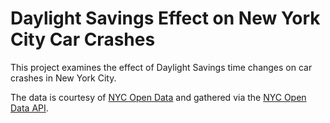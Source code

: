 # Daylight Savings Effect on New York City Car Crashes
This project examines the effect of Daylight Savings time changes on car crashes in New York City.

The data is courtesy of [NYC Open Data](https://opendata.cityofnewyork.us/) and gathered via the [NYC Open Data API](https://dev.socrata.com/foundry/data.cityofnewyork.us/h9gi-nx95).
